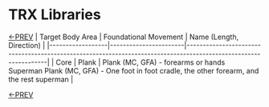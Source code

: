 # TRX Libraries

[<-PREV](trx.md)
| Target Body Area | Foundational Movement | Name (Length, Direction)                                                                                        |
|------------------|-----------------------|-----------------------------------------------------------------------------------------------------------------|
| Core             | Plank                 | Plank (MC, GFA) - forearms or hands                                                                             
                  Superman Plank (MC, GFA) - One foot in foot cradle, the other forearm, and the rest superman        |          


[<-PREV](trx.md)
